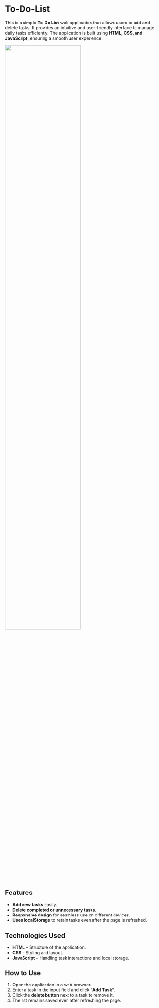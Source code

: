 # To-Do-List

This is a simple **To-Do List** web application that allows users to add and delete tasks. It provides an intuitive and user-friendly interface to manage daily tasks efficiently. The application is built using **HTML, CSS, and JavaScript**, ensuring a smooth user experience.  

<img src="https://github.com/user-attachments/assets/6e9a1e8c-b771-4983-827e-61f4fa012ac3" height="70%" width="70%">

## **Features**  
- **Add new tasks** easily.  
- **Delete completed or unnecessary tasks**.  
- **Responsive design** for seamless use on different devices.  
- **Uses localStorage** to retain tasks even after the page is refreshed.  

## **Technologies Used**  
- **HTML** – Structure of the application.  
- **CSS** – Styling and layout.  
- **JavaScript** – Handling task interactions and local storage.  

## **How to Use**  
1. Open the application in a web browser.  
2. Enter a task in the input field and click **"Add Task"**.  
3. Click the **delete button** next to a task to remove it.  
4. The list remains saved even after refreshing the page.  
